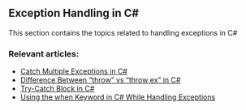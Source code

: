 ## Exception Handling in C#

This section contains the topics related to handling exceptions in C#
### Relevant articles:

- [Catch Multiple Exceptions in C#](https://code-maze.com/csharp-catch-multiple-exceptions/)
- [Difference Between “throw” vs “throw ex” in C#](https://code-maze.com/difference-between-throw-vs-throwex-csharp/)
- [Try-Catch Block in C#](https://code-maze.com/try-catch-block-csharp/)
- [Using the when Keyword in C# While Handling Exceptions](https://code-maze.com/csharp-when-keyword-handling-exceptions/)
